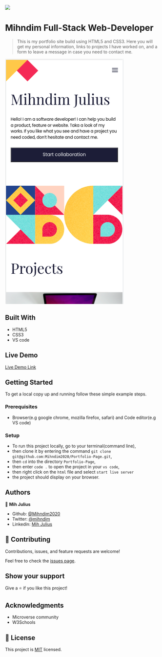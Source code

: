 ![](https://img.shields.io/badge/Microverse-blueviolet)

# Mihndim Full-Stack Web-Developer

> This is my portfolio site build using HTML5 and CSS3. Here you will get my personal information, links to projects I have worked on, and a form to leave a message in case you need to contact me. 

![screenshot](assets/images/portfolio.png)

## Built With

- HTML5
- CSS3
- VS code

## Live Demo

[Live Demo Link](https://mihndim2020.github.io/Portfolio-Page/)


## Getting Started

To get a local copy up and running follow these simple example steps.

### Prerequisites
- Browser(e.g google chrome, mozilla firefox, safari) and Code editor(e.g VS code)

### Setup
- To run this project locally, go to your terminal(command line), 
- then clone it by entering the command `git clone git@github.com:Mihndim2020/Portfolio-Page.git`,
- then `cd` into the directory `Portfolio-Page`,
- then enter `code .` to open the project in your  `vs code`, 
- then right click on the `html` file and select `start live server`
- the project should display on your browser. 

## Authors

👤 **Mih Julius**

- Github: [@Mihndim2020](https://github.com/Mihndim2020)
- Twitter: [@mihndim](https://github.com/mih-julius)
- Linkedin: [Mih Julius](https://www.linkedin.com/mih-julius)

## 🤝 Contributing

Contributions, issues, and feature requests are welcome!

Feel free to check the [issues page](https://github.com/Mihndim2020/Portfolio-Page/issues).


## Show your support

Give a ⭐️ if you like this project!


## Acknowledgments

- Microverse community
- W3Schools


## 📝 License

This project is [MIT](./MIT.md) licensed.
